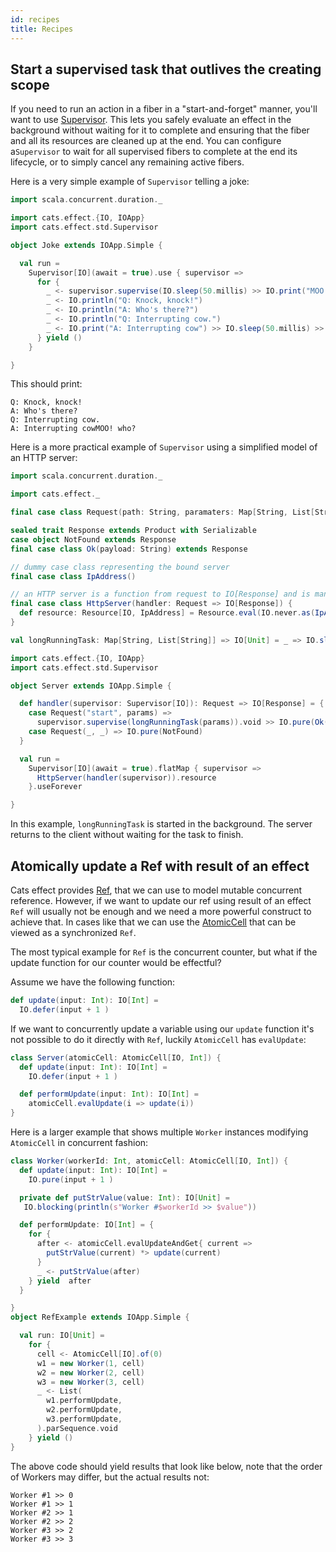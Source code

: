 ```yaml
---
id: recipes
title: Recipes
---
```


## Start a supervised task that outlives the creating scope

If you need to run an action in a fiber in a "start-and-forget" manner, you'll want to use [Supervisor](std/supervisor.md). 
This lets you safely evaluate an effect in the background without waiting for it to complete and ensuring that the fiber and all its resources are cleaned up at the end.
You can configure a`Supervisor` to  wait for all supervised fibers to complete at the end its lifecycle, or to simply cancel any remaining active fibers.

Here is a very simple example of `Supervisor` telling a joke:

```scala mdoc:silent
import scala.concurrent.duration._

import cats.effect.{IO, IOApp}
import cats.effect.std.Supervisor

object Joke extends IOApp.Simple {

  val run =
    Supervisor[IO](await = true).use { supervisor =>
      for {
        _ <- supervisor.supervise(IO.sleep(50.millis) >> IO.print("MOO!"))
        _ <- IO.println("Q: Knock, knock!")
        _ <- IO.println("A: Who's there?")
        _ <- IO.println("Q: Interrupting cow.")
        _ <- IO.print("A: Interrupting cow") >> IO.sleep(50.millis) >> IO.println(" who?")
      } yield ()
    }

}
```

This should print:

```
Q: Knock, knock!
A: Who's there?
Q: Interrupting cow.
A: Interrupting cowMOO! who?
```

Here is a more practical example of `Supervisor` using a simplified model of an HTTP server:

```scala mdoc:invisible:reset-object
import scala.concurrent.duration._

import cats.effect._

final case class Request(path: String, paramaters: Map[String, List[String]])

sealed trait Response extends Product with Serializable
case object NotFound extends Response
final case class Ok(payload: String) extends Response

// dummy case class representing the bound server
final case class IpAddress()

// an HTTP server is a function from request to IO[Response] and is managed within a Resource
final case class HttpServer(handler: Request => IO[Response]) {
  def resource: Resource[IO, IpAddress] = Resource.eval(IO.never.as(IpAddress()))
}

val longRunningTask: Map[String, List[String]] => IO[Unit] = _ => IO.sleep(10.minutes)
```


```scala mdoc:silent
import cats.effect.{IO, IOApp}
import cats.effect.std.Supervisor

object Server extends IOApp.Simple {

  def handler(supervisor: Supervisor[IO]): Request => IO[Response] = {
    case Request("start", params) => 
      supervisor.supervise(longRunningTask(params)).void >> IO.pure(Ok("started"))
    case Request(_, _) => IO.pure(NotFound)
  }

  val run =
    Supervisor[IO](await = true).flatMap { supervisor =>
      HttpServer(handler(supervisor)).resource
    }.useForever

}

```

In this example, `longRunningTask` is started in the background.
The server returns to the client without waiting for the task to finish.

## Atomically update a Ref with result of an effect

Cats effect provides [Ref](std/ref.md), that we can use to model mutable concurrent reference. 
However, if we want to update our ref using result of an effect `Ref` will usually not be enough and we need a more powerful construct to achieve that. 
In cases like that we can use the [AtomicCell](std/atomic-cell.md) that can be viewed as a synchronized `Ref`.

The most typical example for `Ref` is the concurrent counter, but what if the update function for our counter would be effectful?

Assume we have the following function:

```scala mdoc:silent
def update(input: Int): IO[Int] =
  IO.defer(input + 1 )
```
If we want to concurrently update a variable using our `update` function it's not possible to do it directly with `Ref`, luckily `AtomicCell` has `evalUpdate`:

```scala mdoc:silent
class Server(atomicCell: AtomicCell[IO, Int]) {
  def update(input: Int): IO[Int] =
    IO.defer(input + 1 )

  def performUpdate(input: Int): IO[Int] = 
    atomicCell.evalUpdate(i => update(i))
}
```

Here is a larger example that shows multiple `Worker` instances modifying `AtomicCell` in concurrent fashion:

```scala mdoc:silent
class Worker(workerId: Int, atomicCell: AtomicCell[IO, Int]) {
  def update(input: Int): IO[Int] =
    IO.pure(input + 1 )

  private def putStrValue(value: Int): IO[Unit] =
   IO.blocking(println(s"Worker #$workerId >> $value"))

  def performUpdate: IO[Int] = {
    for {
      after <- atomicCell.evalUpdateAndGet{ current =>
        putStrValue(current) *> update(current)
      }
      _ <- putStrValue(after)
    } yield  after
  }

}
object RefExample extends IOApp.Simple {

  val run: IO[Unit] =
    for {
      cell <- AtomicCell[IO].of(0)
      w1 = new Worker(1, cell)
      w2 = new Worker(2, cell)
      w3 = new Worker(3, cell)
      _ <- List(
        w1.performUpdate,
        w2.performUpdate,
        w3.performUpdate,
      ).parSequence.void
    } yield ()
}

```

The above code should yield results that look like below, note that the order of Workers may differ, but the actual results not:
```
Worker #1 >> 0
Worker #1 >> 1
Worker #2 >> 1
Worker #2 >> 2
Worker #3 >> 2
Worker #3 >> 3
```

